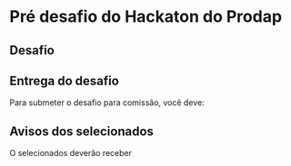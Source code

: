 # Pré desafio do Hackaton do Prodap
   ## Desafio
   
   ## Entrega do desafio
   Para submeter o desafio para comissão, você deve:
      
   ## Avisos dos selecionados
   O selecionados deverão receber 
